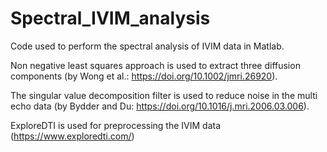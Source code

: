 # Spectral_IVIM_analysis

Code used to perform the spectral analysis of IVIM data in Matlab.

Non negative least squares approach is used to extract three diffusion components (by Wong et al.: https://doi.org/10.1002/jmri.26920).

The singular value decomposition filter is used to reduce noise in the multi echo data (by Bydder and Du: https://doi.org/10.1016/j.mri.2006.03.006).

ExploreDTI is used for preprocessing the IVIM data (https://www.exploredti.com/)


